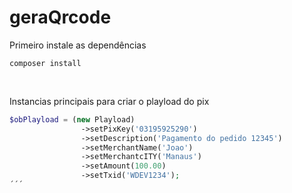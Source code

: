 # geraQrcode

Primeiro instale as dependências
```
composer install
```

<br>

Instancias principais para criar o playload do pix
```php
$obPlayload = (new Playload)
                ->setPixKey('03195925290')
                ->setDescription('Pagamento do pedido 12345')
                ->setMerchantName('Joao')
                ->setMerchantcITY('Manaus')
                ->setAmount(100.00)
                ->setTxid('WDEV1234');
´´´
